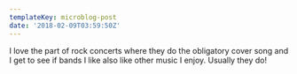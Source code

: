 ```yaml
---
templateKey: microblog-post
date: '2018-02-09T03:59:50Z'
---
```


I love the part of rock concerts where they do the obligatory cover song and I get to see if bands I like also like other music I enjoy. Usually they do!


